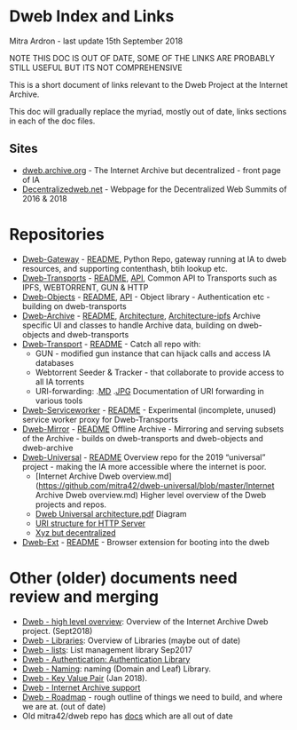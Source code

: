 # Dweb Index and Links
Mitra Ardron - last update 15th September 2018

NOTE THIS DOC IS OUT OF DATE, SOME OF THE LINKS ARE PROBABLY STILL USEFUL BUT ITS NOT COMPREHENSIVE

This is a short document of links relevant to the Dweb Project at the Internet Archive.

This doc will gradually replace the myriad, mostly out of date, links sections in each of the doc files.

## Sites
* [dweb.archive.org](https://dweb.archive.org) - The Internet Archive but decentralized - front page of IA
* [Decentralizedweb.net](https://Decentralizedweb.net) - Webpage for the Decentralized Web Summits of 2016 & 2018

# Repositories
* [Dweb-Gateway](https://github.com/internetarchive/dweb-gateway)  - [README](https://github.com/internetarchive/dweb-gateway/blob/master/README.md), Python Repo, gateway running at IA to dweb resources, and supporting contenthash, btih lookup etc.
* [Dweb-Transports](https://github.com/internetarchive/dweb-transports) - [README](https://github.com/internetarchive/dweb-transports/blob/master/README.md), [API](https://github.com/internetarchive/dweb-transports/blob/master/API.md), Common API to Transports such as IPFS, WEBTORRENT, GUN & HTTP
* [Dweb-Objects](https://github.com/internetarchive/dweb-objects) - [README](https://github.com/internetarchive/dweb-objects/blob/master/README.md), [API](https://github.com/internetarchive/dweb-objects/blob/master/API.md) - Object library - Authentication etc - building on dweb-transports
* [Dweb-Archive](https://github.com/internetarchive/dweb-archive) -  [README](https://github.com/internetarchive/dweb-archive/blob/master/README.md), [Architecture](https://github.com/internetarchive/dweb-archive/blob/master/docs/archive_architecture.md), [Architecture-ipfs](https://github.com/internetarchive/dweb-archive/blob/master/docs/archive_architecture_ipfs.md)  Archive specific UI and classes to handle Archive data, building on dweb-objects and dweb-transports
* [Dweb-Transport](https://github.com/internetarchive/dweb-transport) -  [README](https://github.com/internetarchive/dweb-transport/blob/master/README.md) - Catch all repo with:
    * GUN - modified gun instance that can hijack calls and access IA databases
    * Webtorrent Seeder & Tracker - that collaborate to provide access to all IA torrents
    * URI-forwarding: .[MD](https://github.com/internetarchive/dweb-transport/blob/master/URL-forwards.md) .[JPG](https://github.com/internetarchive/dweb-transport/blob/master/URL-forwards.jpg) Documentation of URI forwarding in various tools
* [Dweb-Serviceworker](https://github.com/internetarchive/dweb-serviceworker) - [README](https://github.com/internetarchive/dweb-serviceworker/blob/master/README.md) - Experimental (incomplete, unused) service worker proxy for Dweb-Transports
* [Dweb-Mirror](https://github.com/internetarchive/dweb-mirror) - [README](https://github.com/internetarchive/dweb-mirror/blob/master/README.md) Offline Archive - Mirroring and serving subsets of the Archive - builds on dweb-transports and dweb-objects and dweb-archive
* [Dweb-Universal](https://github.com/mitra42/dweb-universal) - [README](https://github.com//mitra42/dweb-universal/blob/master/README.md)  Overview repo for the 2019 “universal” project - making the IA more accessible where the internet is poor. 
    * [Internet Archive Dweb overview.md](https://github.com/mitra42/dweb-universal/blob/master/Internet Archive Dweb overview.md) Higher level overview of the Dweb projects and repos.
    * [Dweb Universal architecture.pdf](https://github.com/mitra42/dweb-universal/blob/master/Dweb%20Universal%20architecture.pdf) Diagram 
    * [URI structure for HTTP Server](https://github.com/mitra42/dweb-universal/blob/master/uri%20structure%20for%20http%20server.md)
    * [Xyz but decentralized](https://github.com/mitra42/dweb-universal/blob/master/xyz%20but%20decentralized.md)
* [Dweb-Ext](https://github.com/abhidas17695/dweb-ext/) - [README](https://github.com/abhidas17695/dweb-ext/blob/master/README.md) - Browser extension for booting into the dweb

# Other (older) documents need review and merging
* [Dweb - high level overview](https://docs.google.com/document/d/1-lI352gV_ma5ObAO02XwwyQHhqbC8GnAaysuxgR2dQo/edit#): Overview of the Internet Archive Dweb project. (Sept2018)
* [Dweb - Libraries](https://docs.google.com/document/d/1LU-mbD87jzJGeIGBrxI4XNpczzvsV00kLC64xVXuwZ8/edit#): Overview of Libraries (maybe out of date)
* [Dweb - lists](https://docs.google.com/document/d/1vm-Lze_Gu6gEQUPvh-yRCayCnT82SyECOrd8co3EPfo/edit#): List management library Sep2017
* [Dweb - Authentication: Authentication Library](https://docs.google.com/document/d/1bdcNtfJQ04Twlbef1VZAjQYLmZgpdCFDapQBoef_CGs/edit)
* [Dweb - Naming](https://docs.google.com/document/d/1PwU725r3Kuyu1ALoqOgmFUMlbM2Y8-IIFgMglN59XBM/edit): naming (Domain and Leaf) Library.
* [Dweb - Key Value Pair](https://docs.google.com/document/d/1yfmLRqKPxKwB939wIy9sSaa7GKOzM5PrCZ4W1jRGW6M/edit#heading=h.mkrw566urzdo) (Jan 2018).
* [Dweb - Internet Archive support](https://docs.google.com/document/d/1kLqZqd_hWDW4sGE_9BLs9FLNon1IubeJTLmxYTdv6GA/edit#)
* [Dweb - Roadmap](https://docs.google.com/document/d/1gz7rzjOpcrhyQjEFzQ5KnVz2hAlzQ_I0mq-zDdTjj4A/edit#) - rough outline of things we need to build, and where we are at. (out of date)
* Old mitra42/dweb repo has [docs](https://github.com/mitra42/dweb/tree/master/docs) which are all out of date


